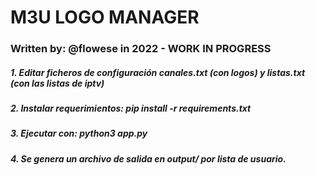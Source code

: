 # M3U LOGO MANAGER
### Written by: @flowese in 2022 - WORK IN PROGRESS

##### 1. Editar ficheros de configuración canales.txt (con logos) y listas.txt (con las listas de iptv)
##### 2. Instalar requerimientos: pip install -r requirements.txt
##### 3. Ejecutar con: python3 app.py
##### 4. Se genera un archivo de salida en output/ por lista de usuario.
